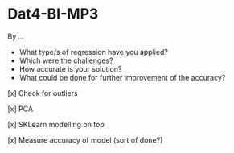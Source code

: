 # Dat4-BI-MP3

By ...

- What type/s of regression have you applied?
- Which were the challenges?
- How accurate is your solution?
- What could be done for further improvement of the accuracy?

[x] Check for outliers

[x] PCA

[x] SKLearn modelling on top

[x] Measure accuracy of model (sort of done?)
